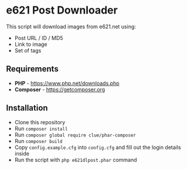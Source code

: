 # e621 Post Downloader

This script will download images from e621.net using:
- Post URL / ID / MD5
- Link to image
- Set of tags

## Requirements

- **PHP** - https://www.php.net/downloads.php
- **Composer** - https://getcomposer.org

## Installation

- Clone this repository
- Run `composer install`
- Run `composer global require clue/phar-composer`
- Run `composer build`
- Copy `config.example.cfg` into `config.cfg` and fill out the login details inside
- Run the script with `php e621dlpost.phar` command
